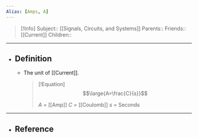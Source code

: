```yaml
---
Alias: [Amps, A]
---
```

> [!Info]
> Subject:: [[Signals, Circuits, and Systems]]
> Parents:: 
> Friends:: [[Current]]
> Children:: 
---
- ## Definition
	- The unit of [[Current]].
	  > [!Equation]
	  > $$\large{A=\frac{C}{s}}$$
	  > 
	  > $A$ = [[Amp]]
	  > $C$ = [[Coulomb]]
	  > $s$ = Seconds
---
- ## Reference